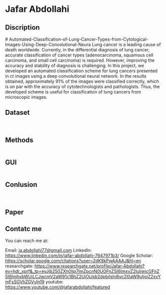 

# Jafar Abdollahi

<h2> Discription </h2>
# Automated-Classification-of-Lung-Cancer-Types-from-Cytological-Images-Using-Deep-Convolutional-Neura
Lung cancer is a leading cause of death worldwide. Currently, in the differential diagnosis of lung cancer, accurate classification of cancer types (adenocarcinoma, squamous cell carcinoma, and small cell carcinoma) is required. However, improving the accuracy and stability of diagnosis is challenging.  In this project, we developed an automated classification scheme for lung cancers presented in ct images using a deep convolutional neural network.  In the results obtained, approximately 91% of the images were classified correctly, which is on par with the accuracy of cytotechnologists and pathologists. Thus, the developed scheme is useful for classification of lung cancers from microscopic images.



<h2> Dataset </h2>
<img src=" "> 
<img src=" "> 


<h2> Methods </h2>
<img src=" "> 


<h2> GUI </h2>
<img src=" "> 


<h2> Conlusion </h2>
<img src=" "> 
<img src=" "> 
<img src=" "> 
<img src=" "> 


<h2> Paper </h2>

<h2> Contatc me </h2>
You can reach me at:

Email: ja.abdollahi77@gmail.com
LinkedIn: https://www.linkedin.com/in/jafar-abdollahi-7647971b3/
Google Scholar: https://scholar.google.com/citations?user=2dK8kPwAAAAJ&hl=en
researchgate: https://www.researchgate.net/profile/Jafar-Abdollahi?ev=hdr_xprf&_tp=eyJjb250ZXh0Ijp7ImZpcnN0UGFnZSI6ImxvZ2luIiwicGFnZSI6ImhvbWUiLCJwcmV2aW91c1BhZ2UiOiJsb2dpbiIsInBvc2l0aW9uIjoiZ2xvYmFsSGVhZGVyIn19
youtube: https://www.youtube.com/@jafarabdollahi/featured
<img src=" "> 
